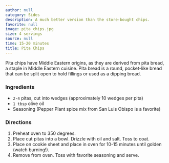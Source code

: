 ```yaml
---
author: null
category: Sides
description: A much better version than the store-bought chips.
favorite: null
image: pita_chips.jpg
size: 4 servings
source: null
time: 15-20 minutes
title: Pita Chips
---
```


Pita chips have Middle Eastern origins, as they are derived from pita bread, a staple in Middle Eastern cuisine. Pita bread is a round, pocket-like bread that can be split open to hold fillings or used as a dipping bread.

### Ingredients

* `2-4` pitas, cut into wedges (approximately 10 wedges per pita)
* `1 tbsp` olive oil
* Seasoning (Pepper Plant spice mix from San Luis Obispo is a favorite)

### Directions

1. Preheat oven to 350 degrees. 
2. Place cut pitas into a bowl. Drizzle with oil and salt. Toss to coat. 
3. Place on cookie sheet and place in oven for 10-15 minutes until golden (watch burning!). 
4. Remove from oven. Toss with favorite seasoning and serve.